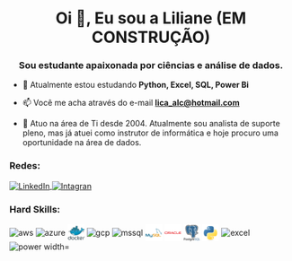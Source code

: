<h1 align="center">Oi 👋, Eu sou a Liliane (EM CONSTRUÇÃO)</h1>
<h3 align="center">Sou estudante apaixonada por ciências e análise de dados.</h3>

- 🌱 Atualmente estou estudando **Python, Excel, SQL, Power Bi**

- 📫 Você me acha através do e-mail **lica_alc@hotmail.com**

- 📄 Atuo na área de Ti desde 2004. Atualmente sou analista de suporte pleno, mas já atuei como instrutor de informática e hoje procuro uma oportunidade na área de dados. 
 
<h3 align="left">Redes:</h3>
<p align="left">
<a href="https://www.linkedin.com/in/liliane-alc%C3%A2ntara-floren%C3%A7o-977b9b26b">
     <img align="center" alt="LinkedIn" src="https://img.shields.io/badge/LinkedIn-000?style=for-the-badge&logo=linkedin&logoColor=0E76A8">
</a>
 
<a href="https://www.instagram.com/lilianealcantara1984/">
     <img align="center" alt="Intagran" src="https://img.shields.io/badge/Instagram-000?style=for-the-badge&logo=instagram">
</a>
</p>

  <h3 align="left">Hard Skills:</h3>

<p align="left"> 
   <img align="center" src="https://raw.githubusercontent.com/devicons /devicon/master/icons/amazonwebservices/amazonwebservices-original-wordmark.svg" alt="aws" width="30" height="30"/>
    <img align="center" src="https://www.vectorlogo.zone/logos/microsoft_azure/microsoft_azure-icon.svg" alt="azure" largura ="30" height="30"/>
    <img align="center" src="https://raw.githubusercontent.com/devicons/devicon/master/icons/docker/docker-original-wordmark.svg" alt="docker" width="30" height="30"/> 
    <img align="center" src="https://www.vectorlogo.zone/logos/google_cloud/google_cloud-icon.svg" alt="gcp" width="30" height="30"/> 
    <img align="center" src="https://www.svgrepo.com/show/303229/microsoft-sql-server-logo.svg" alt="mssql" width="30" height="30"/> 
    <img align="center" src="https://raw.githubusercontent.com/devicons/devicon/master/icons/mysql/mysql-original-wordmark.svg" alt="mysql" width="30" height="30"/> 
    <img align="center" src="https://raw.githubusercontent.com/devicons/devicon/master/icons/oracle/oracle-original.svg" alt="oracle" width="30" height="30"/>
    <img align="center" src="https://raw.githubusercontent.com/devicons/devicon/master/icons/postgresql/postgresql-original-wordmark.svg" alt="postgresql " width="30" height="30"/>
 <img align="center" src="https://raw.githubusercontent.com/devicons/devicon/master/icons/python/python-original.svg" alt="python" width="30" height="30"/> 
  <img align="center" src="https://www.svgrepo.com/show/373589/excel.svg" alt="excel" width="30" height="30"/> 
   <img align="center" src="https://www.vectorlogo.zone/util/preview.html?image=/logos/microsoft_powerbi/microsoft_powerbi-ar21.svg" alt="power width="30" height="30"/> 




<!---
- 👋 Hi, I’m @lica-alc
- 👀 I’m interested in ...
- 🌱 I’m currently learning ...
- 💞️ I’m looking to collaborate on ...
- 📫 How to reach me ...


lica-alc/lica-alc is a ✨ special ✨ repository because its `README.md` (this file) appears on your GitHub profile.
You can click the Preview link to take a look at your changes.
--->
